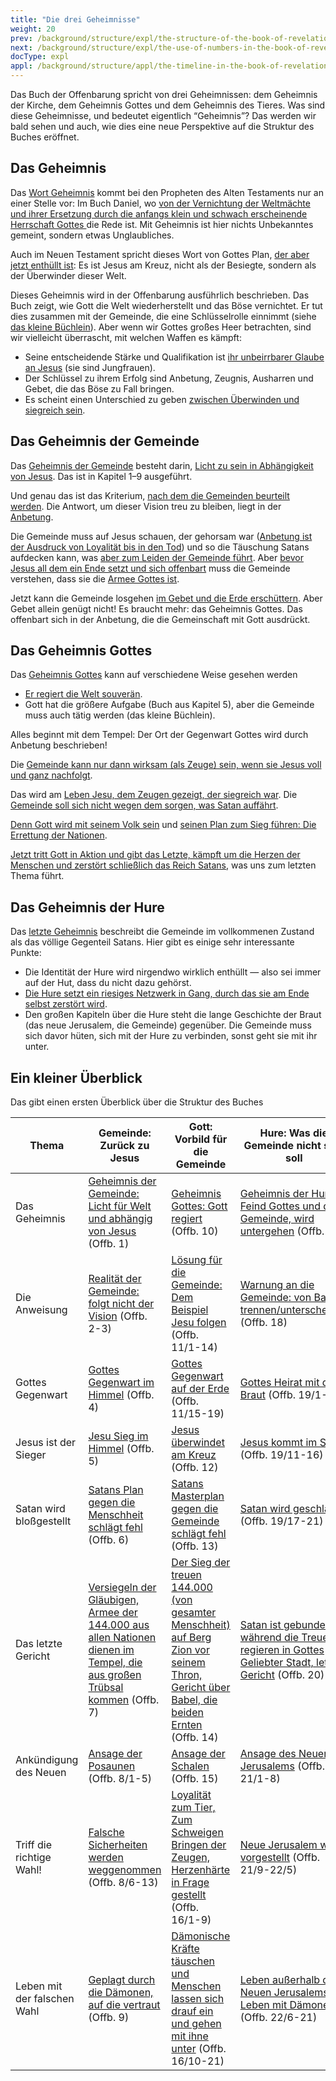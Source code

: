 ```yaml
---
title: "Die drei Geheimnisse"
weight: 20
prev: /background/structure/expl/the-structure-of-the-book-of-revelation
next: /background/structure/expl/the-use-of-numbers-in-the-book-of-revelation
docType: expl
appl: /background/structure/appl/the-timeline-in-the-book-of-revelation
---
```


Das Buch der Offenbarung spricht von drei Geheimnissen: dem Geheimnis der Kirche, dem Geheimnis Gottes und dem Geheimnis des Tieres. Was sind diese Geheimnisse, und bedeutet eigentlich “Geheimnis”? Das werden wir bald sehen und auch, wie dies eine neue Perspektive auf die Struktur des Buches eröffnet.

## Das Geheimnis

<a name="b12e"></a>
Das [Wort Geheimnis](https://www.bibleserver.com/search/SLT/Geheimnis) kommt bei den Propheten des Alten Testaments nur an einer Stelle vor: Im Buch Daniel, wo [von der Vernichtung der Weltmächte und ihrer Ersetzung durch die anfangs klein und schwach erscheinende Herrschaft Gottes ](/bible/daniel/expl/the-four-kingdoms-in-daniel)die Rede ist. Mit Geheimnis ist hier nichts Unbekanntes gemeint, sondern etwas Unglaubliches.

Auch im Neuen Testament spricht dieses Wort von Gottes Plan, [der aber jetzt enthüllt ist](https://www.bibleserver.com/SLT/Kolosser1%2C26): Es ist Jesus am Kreuz, nicht als der Besiegte, sondern als der Überwinder dieser Welt.

Dieses Geheimnis wird in der Offenbarung ausführlich beschrieben. Das Buch zeigt, wie Gott die Welt wiederherstellt und das Böse vernichtet. Er tut dies zusammen mit der Gemeinde, die eine Schlüsselrolle einnimmt (siehe [das kleine Büchlein](/content/scroll/expl/the-little-scroll)). Aber wenn wir Gottes großes Heer betrachten, sind wir vielleicht überrascht, mit welchen Waffen es kämpft:

- Seine entscheidende Stärke und Qualifikation ist [ihr unbeirrbarer Glaube an Jesus](https://www.bibleserver.com/SLT/Offenbarung14%2C4) (sie sind Jungfrauen).
- Der Schlüssel zu ihrem Erfolg sind Anbetung, Zeugnis, Ausharren und Gebet, die das Böse zu Fall bringen.
- Es scheint einen Unterschied zu geben [zwischen Überwinden und siegreich sein](/topics/hero/short/a-real-hero).

## Das Geheimnis der Gemeinde

<a name="9ec7"></a>
Das [Geheimnis der Gemeinde](https://www.bibleserver.com/SLT/Offenbarung1%2C20) besteht darin, [Licht zu sein in Abhängigkeit von Jesus](/content/letters/expl/the-angel-of-the-churches). Das ist in Kapitel 1–9 ausgeführt.

Und genau das ist das Kriterium, [nach dem die Gemeinden beurteilt werden](/content/letters/expl/the-letters-to-the-seven-churches). Die Antwort, um dieser Vision treu zu bleiben, liegt in der [Anbetung](/content/worship/expl/worship-in-the-throne-room).

Die Gemeinde muss auf Jesus schauen, der gehorsam war ([Anbetung ist der Ausdruck von Loyalität bis in den Tod](/topics/power/short/worship)) und so die Täuschung Satans aufdecken kann, was [aber zum Leiden der Gemeinde führt](https://www.bibleserver.com/SLT/Offenbarung6%2C9-11). Aber [bevor Jesus all dem ein Ende setzt und sich offenbart](https://www.bibleserver.com/SLT/Offenbarung6%2C12-17) muss die Gemeinde verstehen, dass sie die [Armee Gottes ist](/content/army/expl/the-144000).

Jetzt kann die Gemeinde losgehen [im Gebet und die Erde erschüttern](/content/trumpets/expl/the-trumpets-in-revelation). Aber Gebet allein genügt nicht! Es braucht mehr: das Geheimnis Gottes. Das offenbart sich in der Anbetung, die die Gemeinschaft mit Gott ausdrückt.

## Das Geheimnis Gottes

<a name="b922"></a>
Das [Geheimnis Gottes](https://www.bibleserver.com/SLT/Offenbarung10%2C7) kann auf verschiedene Weise gesehen werden

- [Er regiert die Welt souverän](https://www.bibleserver.com/SLT/Offenbarung10%2C2).
- Gott hat die größere Aufgabe (Buch aus Kapitel 5), aber die Gemeinde muss auch tätig werden (das kleine Büchlein).

Alles beginnt mit dem Tempel: Der Ort der Gegenwart Gottes wird durch Anbetung beschrieben!

Die [Gemeinde kann nur dann wirksam (als Zeuge) sein, wenn sie Jesus voll und ganz nachfolgt](/content/witnesses/expl/the-two-witnesses).

Das wird am [Leben Jesu, dem Zeugen gezeigt, der siegreich war](/content/jesus/expl/a-different-christmas-story). Die [Gemeinde soll sich nicht wegen dem sorgen, was Satan auffährt](/content/beasts/expl/the-nature-of-the-beast-in-the-book-of-revelation).

[Denn Gott wird mit seinem Volk sein](https://www.bibleserver.com/SLT/Offenbarung14%2C1-5) und [seinen Plan zum Sieg führen: Die Errettung der Nationen](https://www.bibleserver.com/SLT/Offenbarung14%2C6-20).

[Jetzt tritt Gott in Aktion und gibt das Letzte, kämpft um die Herzen der Menschen und zerstört schließlich das Reich Satans](/content/bowls/expl/the-bowls-of-wrath), was uns zum letzten Thema führt.

## Das Geheimnis der Hure

<a name="2c82"></a>
Das [letzte Geheimnis](https://www.bibleserver.com/SLT/Offenbarung17%2C5) beschreibt die Gemeinde im vollkommenen Zustand als das völlige Gegenteil Satans. Hier gibt es einige sehr interessante Punkte:

- Die Identität der Hure wird nirgendwo wirklich enthüllt — also sei immer auf der Hut, dass du nicht dazu gehörst.
- [Die Hure setzt ein riesiges Netzwerk in Gang, durch das sie am Ende selbst zerstört wird](https://www.bibleserver.com/SLT/Offenbarung17).
- Den großen Kapiteln über die Hure steht die lange Geschichte der Braut (das neue Jerusalem, die Gemeinde) gegenüber. Die Gemeinde muss sich davor hüten, sich mit der Hure zu verbinden, sonst geht sie mit ihr unter.

## Ein kleiner Überblick

<a name="994f"></a>
Das gibt einen ersten Überblick über die Struktur des Buches

| Thema | Gemeinde: Zurück zu Jesus | Gott: Vorbild für die Gemeinde | Hure: Was die Gemeinde nicht sein soll |
|-------|---------------------------|--------------------------------|----------------------------------------|
| Das Geheimnis | [Geheimnis der Gemeinde: Licht für Welt und abhängig von Jesus](https://www.bibleserver.com/SLT/Offenbarung1) (Offb. 1) | [Geheimnis Gottes: Gott regiert](https://www.bibleserver.com/SLT/Offenbarung10) (Offb. 10) | [Geheimnis der Hure: Feind Gottes und der Gemeinde, wird untergehen](https://www.bibleserver.com/SLT/Offenbarung17) (Offb. 17) |
| Die Anweisung | [Realität der Gemeinde: folgt nicht der Vision](https://www.bibleserver.com/SLT/Offenbarung2) (Offb. 2-3) | [Lösung für die Gemeinde: Dem Beispiel Jesu folgen](https://www.bibleserver.com/SLT/Offenbarung11%2C1-14) (Offb. 11/1-14) | [Warnung an die Gemeinde: von Babel trennen/unterscheiden](https://www.bibleserver.com/SLT/Offenbarung18) (Offb. 18) |
| Gottes Gegenwart | [Gottes Gegenwart im Himmel](https://www.bibleserver.com/SLT/Offenbarung4) (Offb. 4) | [Gottes Gegenwart auf der Erde](https://www.bibleserver.com/SLT/Offenbarung11%2C15-19) (Offb. 11/15-19) | [Gottes Heirat mit der Braut](https://www.bibleserver.com/SLT/Offenbarung19%2C1-10) (Offb. 19/1-10) |
| Jesus ist der Sieger | [Jesu Sieg im Himmel](https://www.bibleserver.com/SLT/Offenbarung5) (Offb. 5) | [Jesus überwindet am Kreuz](https://www.bibleserver.com/SLT/Offenbarung12) (Offb. 12) | [Jesus kommt im Sieg](https://www.bibleserver.com/SLT/Offenbarung19%2C11-16) (Offb. 19/11-16) |
| Satan wird bloßgestellt | [Satans Plan gegen die Menschheit schlägt fehl](https://www.bibleserver.com/SLT/Offenbarung6) (Offb. 6) | [Satans Masterplan gegen die Gemeinde schlägt fehl](https://www.bibleserver.com/SLT/Offenbarung13) (Offb. 13) | [Satan wird geschlagen](https://www.bibleserver.com/SLT/Offenbarung19%2C17-21) (Offb. 19/17-21) |
| Das letzte Gericht | [Versiegeln der Gläubigen, Armee der 144.000 aus allen Nationen dienen im Tempel, die aus großen Trübsal kommen](https://www.bibleserver.com/SLT/Offenbarung7) (Offb. 7) | [Der Sieg der treuen 144.000 (von gesamter Menschheit) auf Berg Zion vor seinem Thron, Gericht über Babel, die beiden Ernten](https://www.bibleserver.com/SLT/Offenbarung14) (Offb. 14) | [Satan ist gebunden während die Treuen regieren in Gottes Geliebter Stadt, letztes Gericht](https://www.bibleserver.com/SLT/Offenbarung20) (Offb. 20) |
| Ankündigung des Neuen | [Ansage der Posaunen](https://www.bibleserver.com/SLT/Offenbarung8%2C1-5) (Offb. 8/1-5) | [Ansage der Schalen](https://www.bibleserver.com/SLT/Offenbarung15) (Offb. 15) | [Ansage des Neuen Jerusalems](https://www.bibleserver.com/SLT/Offenbarung21%2C1-8) (Offb. 21/1-8) |
| Triff die richtige Wahl! | [Falsche Sicherheiten werden weggenommen](https://www.bibleserver.com/SLT/Offenbarung8%2C6-13) (Offb. 8/6-13) | [Loyalität zum Tier, Zum Schweigen Bringen der Zeugen, Herzenhärte in Frage gestellt](https://www.bibleserver.com/SLT/Offenbarung16%2C1-9) (Offb. 16/1-9) | [Neue Jerusalem wird vorgestellt](https://www.bibleserver.com/SLT/Offenbarung21%2C9-20) (Offb. 21/9-22/5) |
| Leben mit der falschen Wahl | [Geplagt durch die Dämonen, auf die vertraut](https://www.bibleserver.com/SLT/Offenbarung9) (Offb. 9) | [Dämonische Kräfte täuschen und Menschen lassen sich drauf ein und gehen mit ihne unter](https://www.bibleserver.com/SLT/Offenbarung16%2C10-21) (Offb. 16/10-21) | [Leben außerhalb des Neuen Jerusalems ist Leben mit Dämonen](https://www.bibleserver.com/SLT/Offenbarung22%2C6-21) (Offb. 22/6-21) |


